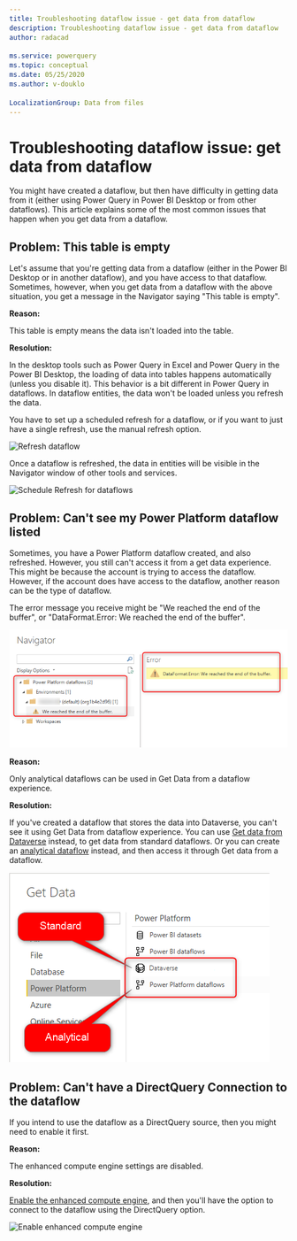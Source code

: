 ```yaml
---
title: Troubleshooting dataflow issue - get data from dataflow
description: Troubleshooting dataflow issue - get data from dataflow
author: radacad

ms.service: powerquery
ms.topic: conceptual
ms.date: 05/25/2020
ms.author: v-douklo

LocalizationGroup: Data from files
---
```


# Troubleshooting dataflow issue: get data from dataflow

You might have created a dataflow, but then have difficulty in getting data from it (either using Power Query in Power BI Desktop or from other dataflows). This article explains some of the most common issues that happen when you get data from a dataflow.

## Problem: This table is empty

Let's assume that you're getting data from a dataflow (either in the Power BI Desktop or in another dataflow), and you have access to that dataflow. Sometimes, however, when you get data from a dataflow with the above situation, you get a message in the Navigator saying "This table is empty".

**Reason:**

This table is empty means the data isn't loaded into the table.

**Resolution:**

In the desktop tools such as Power Query in Excel and Power Query in the Power BI Desktop, the loading of data into tables happens automatically (unless you disable it). This behavior is a bit different in Power Query in dataflows. In dataflow entities, the data won't be loaded unless you refresh the data.

You have to set up a scheduled refresh for a dataflow, or if you want to just have a single refresh, use the manual refresh option. 

![Refresh dataflow](https://docs.microsoft.com/power-bi/transform-model/media/service-dataflows-create-use/dataflows-create-use_13.png)

Once a dataflow is refreshed, the data in entities will be visible in the Navigator window of other tools and services.

![Schedule Refresh for dataflows](https://docs.microsoft.com/power-bi/transform-model/media/service-dataflows-create-use/dataflows-create-use_14.png)



## Problem: Can't see my Power Platform dataflow listed

Sometimes, you have a Power Platform dataflow created, and also refreshed. However, you still can't access it from a get data experience. This might be because the account is trying to access the dataflow. However, if the account does have access to the dataflow, another reason can be the type of dataflow.

The error message you receive might be "We reached the end of the buffer", or "DataFormat.Error: We reached the end of the buffer".

![Get data from standard dataflow](media/StandardDataflowGetData.png)

**Reason:** 

Only analytical dataflows can be used in Get Data from a dataflow experience.

**Resolution:**

If you've created a dataflow that stores the data into Dataverse, you can't see it using Get Data from dataflow experience. You can use [Get data from Dataverse](https://docs.microsoft.com/powerapps/maker/common-data-service/data-platform-powerbi-connector#finding-your-common-data-service-environment-url) instead, to get data from standard dataflows. Or you can create an [analytical dataflow](understanding-differences-between-analytical-standard-dataflows.md) instead, and then access it through Get data from a dataflow.

![Get data from standard vs analytical dataflows](media/GetDataStandardAnalyticalDataflow.png)

## Problem: Can't have a DirectQuery Connection to the dataflow

If you intend to use the dataflow as a DirectQuery source, then you might need to enable it first.

**Reason:**

The enhanced compute engine settings are disabled.

**Resolution:**

[Enable the enhanced compute engine](https://docs.microsoft.com/power-bi/transform-model/service-dataflows-directquery), and then you'll have the option to connect to the dataflow using the DirectQuery option.

![Enable enhanced compute engine](https://docs.microsoft.com/power-bi/transform-model/media/service-dataflows-directquery/dataflows-directquery-01.png)

